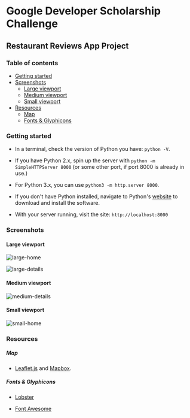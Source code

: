 # Google Developer Scholarship Challenge

## Restaurant Reviews App Project

### Table of contents

- [Getting started](#getting-started)
- [Screenshots](#screenshots)
	* [Large viewport](#large-viewport)
	* [Medium viewport](#medium-viewport)
	* [Small viewport](#small-viewport)
- [Resources](#resources)
	* [Map](#map)
	* [Fonts & Glyphicons](#fonts-&-glyphicons)

### Getting started

* In a terminal, check the version of Python you have: ```python -V```. 

* If you have Python 2.x, spin up the server with ```python -m SimpleHTTPServer 8000``` (or some other port, if port 8000 is already in use.) 

* For Python 3.x, you can use ```python3 -m http.server 8000```. 

* If you don't have Python installed, navigate to Python's [website](https://www.python.org/) to download and install the software.

* With your server running, visit the site: `http://localhost:8000`

### Screenshots

#### Large viewport

![large-home](https://user-images.githubusercontent.com/21098450/42506074-7914d972-8449-11e8-91f4-4016abf1cff5.PNG)

![large-details](https://user-images.githubusercontent.com/21098450/42506063-6973d02c-8449-11e8-81a9-bb81fc54304e.PNG)

#### Medium viewport

![medium-details](https://user-images.githubusercontent.com/21098450/42506094-868626c4-8449-11e8-937a-beb6d40d9385.PNG)

#### Small viewport

![small-home](https://user-images.githubusercontent.com/21098450/42506109-95b23336-8449-11e8-9ad6-80fce00db421.PNG)

### Resources

##### Map

* [Leaflet.js](https://leafletjs.com/) and [Mapbox](https://www.mapbox.com/).

##### Fonts & Glyphicons

* [Lobster](https://fonts.google.com/specimen/Lobster) 

* [Font Awesome](https://fontawesome.com/)





